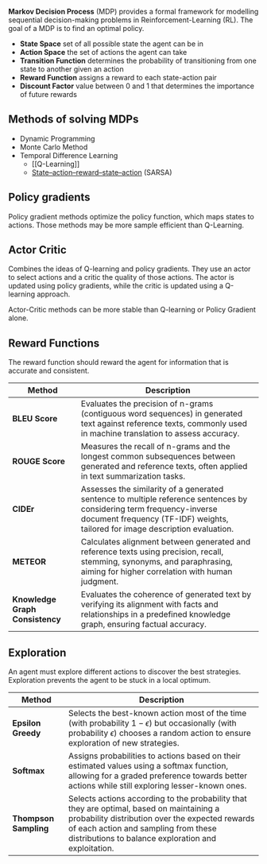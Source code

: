 **Markov Decision Process** (MDP) provides a formal framework for modelling sequential decision-making problems in Reinforcement-Learning (RL). The goal of a MDP is to find an optimal policy.

- **State Space** set of all possible state the agent can be in
- **Action Space** the set of actions the agent can take
- **Transition Function** determines the probability of transitioning from one state to another given an action
- **Reward Function** assigns a reward to each state-action pair
- **Discount Factor** value between 0 and 1 that determines the importance of future rewards

## Methods of solving MDPs

- Dynamic Programming
- Monte Carlo Method
- Temporal Difference Learning
	- [[Q-Learning]]
	- [State–action–reward–state–action](https://en.wikipedia.org/wiki/State%E2%80%93action%E2%80%93reward%E2%80%93state%E2%80%93action) (SARSA)

## Policy gradients

Policy gradient methods optimize the policy function, which maps states to actions. Those methods may be more sample efficient than Q-Learning.

## Actor Critic

Combines the ideas of Q-learning and policy gradients. They use an actor to select actions and a critic the quality of those actions. The actor is updated using policy gradients, while the critic is updated using a Q-learning approach.

Actor-Critic methods can be more stable than Q-learning or Policy Gradient alone.

## Reward Functions

The reward function should reward the agent for information that is accurate and consistent.

| Method                          | Description                                                                                                                                                                                           |
| ------------------------------- | ----------------------------------------------------------------------------------------------------------------------------------------------------------------------------------------------------- |
| **BLEU Score**                  | Evaluates the precision of n-grams (contiguous word sequences) in generated text against reference texts, commonly used in machine translation to assess accuracy.                                    |
| **ROUGE Score**                 | Measures the recall of n-grams and the longest common subsequences between generated and reference texts, often applied in text summarization tasks.                                                  |
| **CIDEr**                       | Assesses the similarity of a generated sentence to multiple reference sentences by considering term frequency-inverse document frequency (TF-IDF) weights, tailored for image description evaluation. |
| **METEOR**                      | Calculates alignment between generated and reference texts using precision, recall, stemming, synonyms, and paraphrasing, aiming for higher correlation with human judgment.                          |
| **Knowledge Graph Consistency** | Evaluates the coherence of generated text by verifying its alignment with facts and relationships in a predefined knowledge graph, ensuring factual accuracy.                                         |

## Exploration

An agent must explore different actions to discover the best strategies. Exploration prevents the agent to be stuck in a local optimum.

| Method                | Description                                                                                                                                                                                                                                 |
| --------------------- | ------------------------------------------------------------------------------------------------------------------------------------------------------------------------------------------------------------------------------------------- |
| **Epsilon Greedy**    | Selects the best-known action most of the time (with probability $1 - \epsilon$) but occasionally (with probability $\epsilon$) chooses a random action to ensure exploration of new strategies.                                            |
| **Softmax**           | Assigns probabilities to actions based on their estimated values using a softmax function, allowing for a graded preference towards better actions while still exploring lesser-known ones.                                                 |
| **Thompson Sampling** | Selects actions according to the probability that they are optimal, based on maintaining a probability distribution over the expected rewards of each action and sampling from these distributions to balance exploration and exploitation. |

